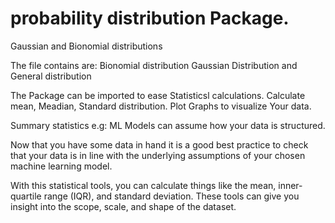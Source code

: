 
# probability distribution Package.

Gaussian and Bionomial distributions

The file contains are:
Bionomial distribution
Gaussian Distribution
and General distribution

The Package can be imported to ease Statisticsl calculations.
Calculate mean, Meadian, Standard distribution.
Plot Graphs to visualize Your data.

Summary statistics
e.g:
ML Models can assume how your data is structured.

Now that you have some data in hand it is a good best practice to check that your data is in line with 
the underlying assumptions of your chosen machine learning model.

With this statistical tools, you can calculate things like the mean, inner-quartile range (IQR), and standard deviation. 
These tools can give you insight into the scope, scale, and shape of the dataset.
